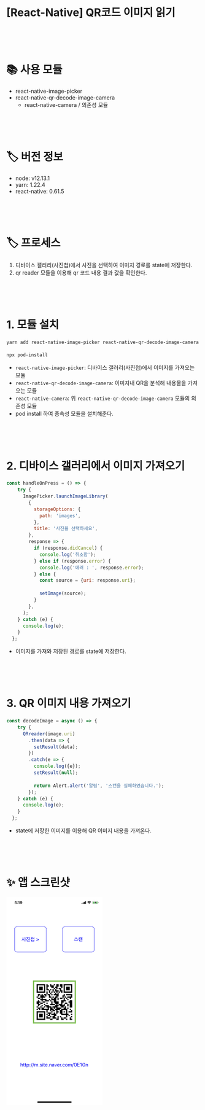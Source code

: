 # **[React-Native] QR코드 이미지 읽기**

<br>
<br>
<br>

# 📚 사용 모듈

- react-native-image-picker
- react-native-qr-decode-image-camera
    - react-native-camera / 의존성 모듈

<br>
<br>
<br>

# 🏷 버전 정보

- node: v12.13.1
- yarn: 1.22.4
- react-native: 0.61.5

<br>
<br>
<br>


# 🏷 프로세스

1. 디바이스 갤러리(사진첩)에서 사진을 선택하여 이미지 경로를 state에 저장한다.
2. qr reader 모듈을 이용해 qr 코드 내용 결과 값을 확인한다.

<br>
<br>
<br>


# 1. 모듈 설치

```bash
yarn add react-native-image-picker react-native-qr-decode-image-camera react-native-camera

npx pod-install
```

- `react-native-image-picker`: 디바이스 갤러리(사진첩)에서 이미지를 가져오는 모듈
- `react-native-qr-decode-image-camera`: 이미지내 QR을 분석해 내용물을 가져오는 모듈
- `react-native-camera`: 위 `react-native-qr-decode-image-camera` 모듈의 의존성 모듈
- pod install 하여 종속성 모듈을 설치해준다.

<br>
<br>
<br>


# 2. 디바이스 갤러리에서 이미지 가져오기

```jsx
const handleOnPress = () => {
    try {
      ImagePicker.launchImageLibrary(
        {
          storageOptions: {
            path: 'images',
          },
          title: '사진을 선택하세요',
        },
        response => {
          if (response.didCancel) {
            console.log('취소함');
          } else if (response.error) {
            console.log('에러 : ', response.error);
          } else {
            const source = {uri: response.uri};

            setImage(source);
          }
        },
      );
    } catch (e) {
      console.log(e);
    }
  };
```

- 이미지를 가져와 저장된 경로를 state에 저장한다.

<br>
<br>
<br>

# 3. QR 이미지 내용 가져오기

```jsx
const decodeImage = async () => {
    try {
      QRreader(image.uri)
        .then(data => {
          setResult(data);
        })
        .catch(e => {
          console.log({e});
          setResult(null);

          return Alert.alert('알림', '스캔을 실패하였습니다.');
        });
    } catch (e) {
      console.log(e);
    }
  };
```

- state에 저장한 이미지를 이용해 QR 이미지 내용을 가져온다.

<br>
<br>
<br>


# ✨ 앱 스크린샷

<img src="./app_screen.png" width="250" />
